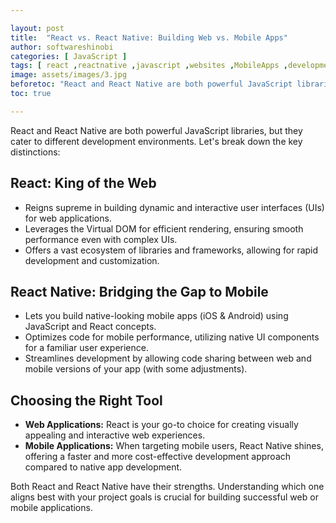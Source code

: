 ```yaml
---

layout: post
title:  "React vs. React Native: Building Web vs. Mobile Apps"
author: softwareshinobi
categories: [ JavaScript ]
tags: [ react ,reactnative ,javascript ,websites ,MobileApps ,development ]
image: assets/images/3.jpg
beforetoc: "React and React Native are both powerful JavaScript libraries. Let's break down the key distinctions."
toc: true

---
```


React and React Native are both powerful JavaScript libraries, but they cater to different development environments. Let's break down the key distinctions:

## React: King of the Web

* Reigns supreme in building dynamic and interactive user interfaces (UIs) for web applications.
* Leverages the Virtual DOM for efficient rendering, ensuring smooth performance even with complex UIs.
* Offers a vast ecosystem of libraries and frameworks, allowing for rapid development and customization.

## React Native: Bridging the Gap to Mobile

* Lets you build native-looking mobile apps (iOS & Android) using JavaScript and React concepts.
* Optimizes code for mobile performance, utilizing native UI components for a familiar user experience.
* Streamlines development by allowing code sharing between web and mobile versions of your app (with some adjustments).

## Choosing the Right Tool

* **Web Applications:** React is your go-to choice for creating visually appealing and interactive web experiences.
* **Mobile Applications:** When targeting mobile users, React Native shines, offering a faster and more cost-effective development approach compared to native app development.

Both React and React Native have their strengths. Understanding which one aligns best with your project goals is crucial for building successful web or mobile applications.

